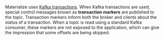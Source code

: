 Materialize uses [Kafka
transactions](https://www.confluent.io/blog/transactions-apache-kafka/). When
Kafka transactions are used, special control messages known as **transaction
markers** are published to the topic. Transaction markers inform both the broker
and clients about the status of a transaction. When a topic is read using a
standard Kafka consumer, these markers are not exposed to the application, which
can give the impression that some offsets are being skipped.
